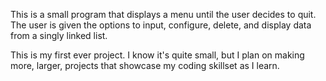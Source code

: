 This is a small program that displays a menu until the user decides to quit.
The user is given the options to input, configure, delete, and display data from a singly linked list.

This is my first ever project. I know it's quite small, but I plan on making more, larger, projects that showcase my coding skillset as I learn. 
